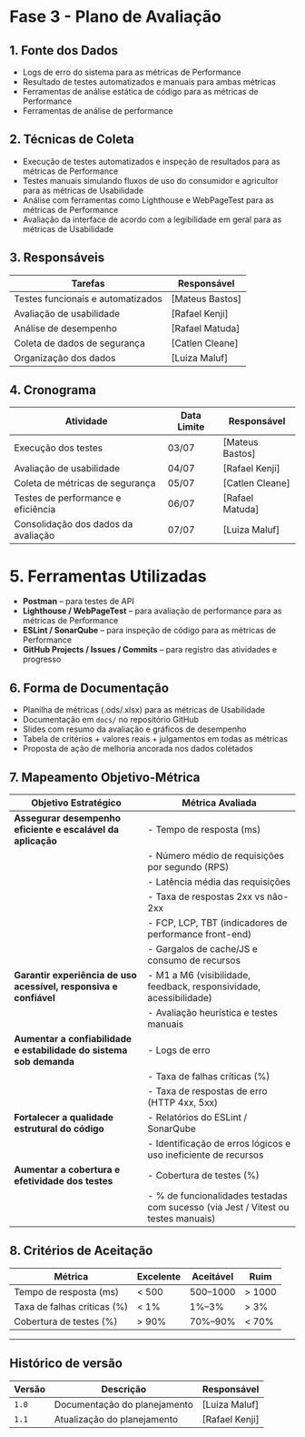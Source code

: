 # __Fase 3 - Plano de Avaliação__

## 1. Fonte dos Dados

- Logs de erro do sistema para as métricas de Performance
- Resultado de testes automatizados e manuais para ambas métricas
- Ferramentas de análise estática de código para as métricas de Performance
- Ferramentas de análise de performance

## 2. Técnicas de Coleta

- Execução de testes automatizados e inspeção de resultados para as métricas de Performance
- Testes manuais simulando fluxos de uso do consumidor e agricultor para as métricas de Usabilidade
- Análise com ferramentas como Lighthouse e WebPageTest para as métricas de Performance
- Avaliação da interface de acordo com a legibilidade em geral para as métricas de Usabilidade

## 3. Responsáveis

| Tarefas | Responsável | 
| ------- | ----------- |
| Testes funcionais e automatizados | [Mateus Bastos] |
| Avaliação de usabilidade | [Rafael Kenji] | 
| Análise de desempenho            | [Rafael Matuda]  |
| Coleta de dados de segurança     | [Catlen Cleane] |
| Organização dos dados            | [Luiza Maluf]  |

## 4. Cronograma

| Atividade                            | Data Limite | Responsável       |
|--------------------------------------|-------------|-------------------|
| Execução dos testes                  | 03/07       | [Mateus Bastos]   |
| Avaliação de usabilidade             | 04/07       | [Rafael Kenji]    |
| Coleta de métricas de segurança      | 05/07       | [Catlen Cleane]   |
| Testes de performance e eficiência   | 06/07       | [Rafael Matuda]   |
| Consolidação dos dados da avaliação  | 07/07       | [Luiza Maluf]     |

# 5. Ferramentas Utilizadas

- **Postman** – para testes de API
- **Lighthouse / WebPageTest** – para avaliação de performance para as métricas de Performance
- **ESLint / SonarQube** – para inspeção de código para as métricas de Performance
- **GitHub Projects / Issues / Commits** – para registro das atividades e progresso

## 6. Forma de Documentação

- Planilha de métricas (.ods/.xlsx) para as métricas de Usabilidade
- Documentação em `docs/` no repositório GitHub
- Slides com resumo da avaliação e gráficos de desempenho
- Tabela de critérios + valores reais + julgamentos em todas as métricas
- Proposta de ação de melhoria ancorada nos dados coletados

## 7. Mapeamento Objetivo-Métrica

| Objetivo Estratégico                                      | Métrica Avaliada                                                                 |
|----------------------------------------------------------------------|----------------------------------------------------------------------------------|
| **Assegurar desempenho eficiente e escalável da aplicação**          | - Tempo de resposta (ms)                                                         |
|                                                                      | - Número médio de requisições por segundo (RPS)                                  |
|                                                                      | - Latência média das requisições                                                 |
|                                                                      | - Taxa de respostas 2xx vs não-2xx                                               |
|                                                                      | - FCP, LCP, TBT (indicadores de performance front-end)                           |
|                                                                      | - Gargalos de cache/JS e consumo de recursos                                     |
| **Garantir experiência de uso acessível, responsiva e confiável**   | - M1 a M6 (visibilidade, feedback, responsividade, acessibilidade)               |
|                                                                      | - Avaliação heurística e testes manuais                                          |
| **Aumentar a confiabilidade e estabilidade do sistema sob demanda** | - Logs de erro                                                                    |
|                                                                      | - Taxa de falhas críticas (%)                                                    |
|                                                                      | - Taxa de respostas de erro (HTTP 4xx, 5xx)                                      |
| **Fortalecer a qualidade estrutural do código**                      | - Relatórios do ESLint / SonarQube                                               |
|                                                                      | - Identificação de erros lógicos e uso ineficiente de recursos                   |
| **Aumentar a cobertura e efetividade dos testes**                    | - Cobertura de testes (%)                                                        |
|                                                                      | - % de funcionalidades testadas com sucesso (via Jest / Vitest ou testes manuais)|



## 8. Critérios de Aceitação

| Métrica                           | Excelente | Aceitável | Ruim     |
|----------------------------------|-----------|-----------|----------|
| Tempo de resposta (ms)           | < 500     | 500–1000  | > 1000   |
| Taxa de falhas críticas (%)      | < 1%      | 1%–3%     | > 3%     |
| Cobertura de testes (%)          | > 90%     | 70%–90%   | < 70%    |

---
## Histórico de versão

| Versão | Descrição | Responsável |
|--------|-----------|-------------|
| `1.0`  | Documentação do planejamento | [Luiza Maluf] | 
| `1.1`  | Atualização do planejamento | [Rafael Kenji] |

